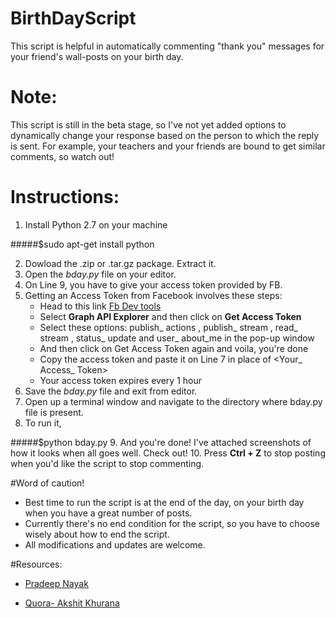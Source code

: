 BirthDayScript
==============

This script is helpful in automatically commenting "thank you" messages for your friend's wall-posts on your birth day. 
# Note:
This script is still in the beta stage, so I've not yet added options to dynamically change your response based on the person to which the reply is sent. For example, your teachers and your friends are bound to get similar comments, so watch out!

# Instructions:

1. Install Python 2.7 on your machine
	
  #####$sudo apt-get install python

2. Dowload the .zip or .tar.gz package. Extract it. 
3. Open the *bday.py* file on your editor. 
4. On Line 9, you have to give your access token provided by FB. 
5. Getting an Access Token from Facebook involves these steps:
    * Head to this link [Fb Dev tools](https://developers.facebook.com/tools/explorer)
    * Select __Graph API Explorer__ and then click on __Get Access Token__
    * Select these options: publish_ actions , publish_ stream , read_ stream , status_ update and user_ about_me in the pop-up window
    * And then click on Get Access Token again and voila, you're done
    * Copy the access token and paste it on Line 7 in place of <Your_ Access_ Token>
    * Your access token expires every 1 hour 
6. Save the *bday.py* file and exit from editor.
7. Open up a terminal window and navigate to the directory where bday.py file is present.
8. To run it,
    
  #####$python bday.py
9. And you're done! I've attached screenshots of how it looks when all goes well. Check out!
10. Press __Ctrl + Z__ to stop posting when you'd like the script to stop commenting.

 
#Word of caution!
  * Best time to run the script is at the end of the day, on your birth day when you have a great number of posts.
  * Currently there's no end condition for the script, so you have to choose wisely about how to end the script.
  * All modifications and updates are welcome.
  
#Resources:
  * [Pradeep Nayak](http://pradeepnayak.in/technology/2012/08/13/programatically-responding-to-your-bday-wishes-on-facebook/) 
  
  * [Quora- Akshit Khurana](http://www.quora.com/Python-programming-language-1/What-are-the-best-Python-scripts-youve-ever-written)

